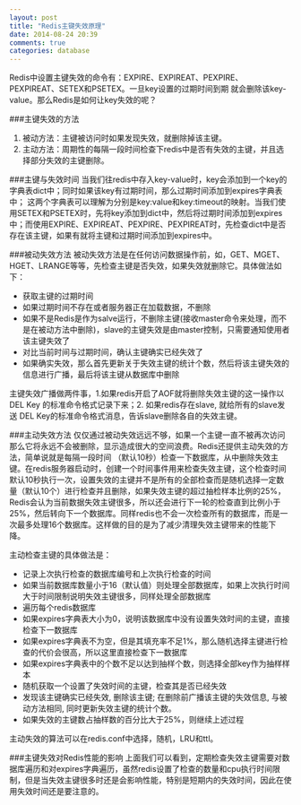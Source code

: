 ```yaml
---
layout: post
title: "Redis主键失效原理"
date: 2014-08-24 20:39
comments: true
categories: database
---
```


Redis中设置主键失效的命令有：EXPIRE、EXPIREAT、PEXPIRE、PEXPIREAT、SETEX和PSETEX。一旦key设置的过期时间到期
就会删除该key-value。那么Redis是如何让key失效的呢？

###主键失效的方法
1. 被动方法：主键被访问时如果发现失效，就删除掉该主键。
2. 主动方法：周期性的每隔一段时间检查下redis中是否有失效的主键，并且选择部分失效的主键删除。

###主键与失效时间
当我们往redis中存入key-value时，key会添加到一个key的字典表dict中；同时如果该key有过期时间，那么过期时间添加到expires字典表中；
这两个字典表可以理解为分别是key:value和key:timeout的映射。当我们使用SETEX和PSETEX时，先将key添加到dict中，然后将过期时间添加到expires中；而使用EXPIRE、EXPIREAT、PEXPIRE、PEXPIREAT时，先检查dict中是否存在该主键，如果有就将主键和过期时间添加到expires中。

###被动失效方法
被动失效方法是在任何访问数据操作前，如，GET、MGET、HGET、LRANGE等等，先检查主键是否失效，如果失效就删除它。具体做法如下：

  * 获取主键的过期时间
  * 如果过期时间不存在或者服务器正在加载数据，不删除
  * 如果不是Redis是作为salve运行，不删除主键(接收master命令来处理，而不是在被动方法中删除)，slave的主键失效是由master控制，只需要通知使用者该主键失效了
  * 对比当前时间与过期时间，确认主键确实已经失效了
  * 如果确实失效，那么首先更新关于失效主键的统计个数，然后将该主键失效的信息进行广播，最后将该主键从数据库中删除

主键失效广播做两件事，1.如果redis开启了AOF就将删除失效主键的这一操作以 DEL Key 的标准命令格式记录下来；2. 如果redis存在slave, 就给所有的slave发送
DEL Key的标准命令格式消息，告诉slave删除各自的失效主键。

###主动失效方法
仅仅通过被动失效远远不够，如果一个主键一直不被再次访问那么它将永远不会被删除，显示造成很大的空间浪费。Redis还提供主动失效的方法，简单说就是每隔一段时间
（默认10秒）检查一下数据库，从中删除失效主键。在redis服务器启动时，创建一个时间事件用来检查失效主键，这个检查时间默认10秒执行一次，设置失效的主键并不是所有的全部检查而是随机选择一定数量（默认10个）进行检查并且删除，如果失效主键的超过抽检样本比例的25%，Redis会认为当前数据失效主键很多，所以还会进行下一轮的检查直到比例小于25%，然后转向下一个数据库。同样redis也不会一次检查所有的数据库，而是一次最多处理16个数据库。这样做的目的是为了减少清理失效主键带来的性能下降。

主动检查主键的具体做法是：

  * 记录上次执行检查的数据库编号和上次执行检查的时间
  * 如果当前数据库数量小于16（默认值）则处理全部数据库，如果上次执行时间大于时间限制说明失效主键很多，同样处理全部数据库
  * 遍历每个redis数据库
  * 如果expires字典表大小为0，说明该数据库中没有设置失效时间的主键，直接检查下一数据库
  * 如果expires字典表不为空，但是其填充率不足1%，那么随机选择主键进行检查的代价会很高，所以这里直接检查下一数据库
  * 如果expires字典表中的个数不足以达到抽样个数，则选择全部key作为抽样样本
  * 随机获取一个设置了失效时间的主键，检查其是否已经失效
  * 发现该主键确实已经失效, 删除该主键; 在删除前广播该主键的失效信息, 与被动方法相同, 同时更新失效主键的统计个数。
  * 如果失效的主键数占抽样数的百分比大于25%，则继续上述过程

主动失效的算法可以在redis.conf中选择，随机，LRU和ttl。

###主键失效对Redis性能的影响
上面我们可以看到，定期检查失效主键需要对数据库遍历和对expires字典遍历，虽然redis设置了检查的数量和cpu执行时间限制，但是当失效主键很多时还是会影响性能，特别是短期内的失效时间，因此在使用失效时间还是要注意的。



